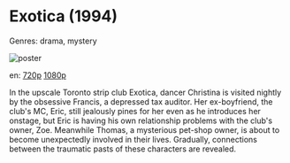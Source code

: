 # Exotica (1994)

Genres: drama, mystery

![poster](http://image.tmdb.org/t/p/w500/oIwrh7QhwUNxejsvgKtFG4V0gaQ.jpg)

en:
  [720p](magnet:?xt=urn:btih:7FF55634FB175CFE2F8BBE31655FE06B81D01D5A&tr=udp://glotorrents.pw:6969/announce&tr=udp://tracker.opentrackr.org:1337/announce&tr=udp://torrent.gresille.org:80/announce&tr=udp://tracker.openbittorrent.com:80&tr=udp://tracker.coppersurfer.tk:6969&tr=udp://tracker.leechers-paradise.org:6969&tr=udp://p4p.arenabg.ch:1337&tr=udp://tracker.internetwarriors.net:1337)
  [1080p](magnet:?xt=urn:btih:62567E95782836B884E29789EBC58B3D99D7AB7A&tr=udp://glotorrents.pw:6969/announce&tr=udp://tracker.opentrackr.org:1337/announce&tr=udp://torrent.gresille.org:80/announce&tr=udp://tracker.openbittorrent.com:80&tr=udp://tracker.coppersurfer.tk:6969&tr=udp://tracker.leechers-paradise.org:6969&tr=udp://p4p.arenabg.ch:1337&tr=udp://tracker.internetwarriors.net:1337)
  


In the upscale Toronto strip club Exotica, dancer Christina is visited nightly by the obsessive Francis, a depressed tax auditor. Her ex-boyfriend, the club's MC, Eric, still jealously pines for her even as he introduces her onstage, but Eric is having his own relationship problems with the club's owner, Zoe. Meanwhile Thomas, a mysterious pet-shop owner, is about to become unexpectedly involved in their lives. Gradually, connections between the traumatic pasts of these characters are revealed.